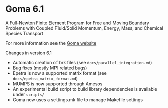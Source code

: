 # Goma 6.1

A Full-Newton Finite Element Program for Free and Moving Boundary Problems with Coupled Fluid/Solid Momentum, Energy, Mass, and Chemical Species Transport

For more information see the [Goma website](http://goma.github.io)

Changes in version 6.1

* Automatic creation of brk files (see `docs/parallel_integration.md`)
* Bug fixes (mostly MPI related bugs)
* Epetra is now a supported matrix format (see `docs/epetra_matrix_format.md`)
* MUMPS is now supported through Amesos
* An experimental build script to build library dependencies is available under `scripts/`
* Goma now uses a settings.mk file to manage Makefile settings
